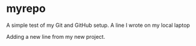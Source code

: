 # myrepo
A simple test of my Git and GitHub setup.
A line I wrote on my local laptop 

Adding a new line from my new project.